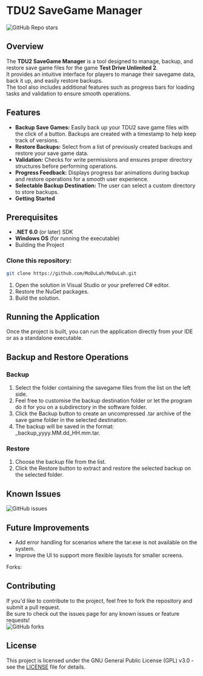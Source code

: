 # TDU2 SaveGame Manager
![GitHub Repo stars](https://img.shields.io/github/stars/MoDuLah/TDU2-SaveGame-Manager)

## Overview
The **TDU2 SaveGame Manager** is a tool designed to manage, backup, and restore save game files for the game **Test Drive Unlimited 2**.  
It provides an intuitive interface for players to manage their savegame data, back it up, and easily restore backups.  
The tool also includes additional features such as progress bars for loading tasks and validation to ensure smooth operations.  

## Features
- **Backup Save Games:** Easily back up your TDU2 save game files with the click of a button. Backups are created with a timestamp to help keep track of versions.
- **Restore Backups:** Select from a list of previously created backups and restore your save game data.
- **Validation:** Checks for write permissions and ensures proper directory structures before performing operations.
- **Progress Feedback:** Displays progress bar animations during backup and restore operations for a smooth user experience.
- **Selectable Backup Destination:** The user can select a custom directory to store backups.
- **Getting Started**

## Prerequisites
- **.NET 6.0** (or later) SDK
- **Windows OS** (for running the executable)
- Building the Project
### Clone this repository:
   ```bash
   git clone https://github.com/MoDuLah/MoDuLah.git
   ```
1. Open the solution in Visual Studio or your preferred C# editor.
2. Restore the NuGet packages.
3. Build the solution.

## Running the Application
Once the project is built, you can run the application directly from your IDE or as a standalone executable.

## Backup and Restore Operations

### Backup
1. Select the folder containing the savegame files from the list on the left side.
2. Feel free to customise the backup destination folder or let the program do it for you on a subdirectory in the software folder.
3. Click the Backup button to create an uncompressed .tar archive of the save game folder in the selected destination.
4. The backup will be saved in the format: <foldername>_backup_yyyy.MM.dd_HH.mm.tar.

### Restore
1. Choose the backup file from the list.
2. Click the Restore button to extract and restore the selected backup on the selected folder.

## Known Issues
![GitHub issues](https://img.shields.io/github/issues/MoDuLah/TDU2-SaveGame-Manager)

## Future Improvements
- Add error handling for scenarios where the tar.exe is not available on the system.
- Improve the UI to support more flexible layouts for smaller screens.

Forks: 
## Contributing
If you'd like to contribute to the project, feel free to fork the repository and submit a pull request.  
Be sure to check out the issues page for any known issues or feature requests!  
![GitHub forks](https://img.shields.io/github/forks/MoDuLah/TDU2-SaveGame-Manager)

## License

This project is licensed under the GNU General Public License (GPL) v3.0 - see the [LICENSE](LICENSE) file for details.
